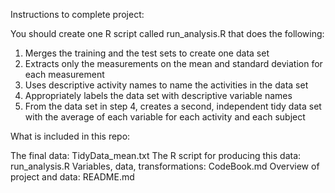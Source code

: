 Instructions to complete project:

You should create one R script called run_analysis.R that does the following:

1. Merges the training and the test sets to create one data set
2. Extracts only the measurements on the mean and standard deviation for each measurement
3. Uses descriptive activity names to name the activities in the data set
4. Appropriately labels the data set with descriptive variable names
5. From the data set in step 4, creates a second, independent tidy data set with the average of each variable for each activity and each subject

What is included in this repo:

The final data: TidyData_mean.txt
The R script for producing this data: run_analysis.R
Variables, data, transformations: CodeBook.md
Overview of project and data: README.md
